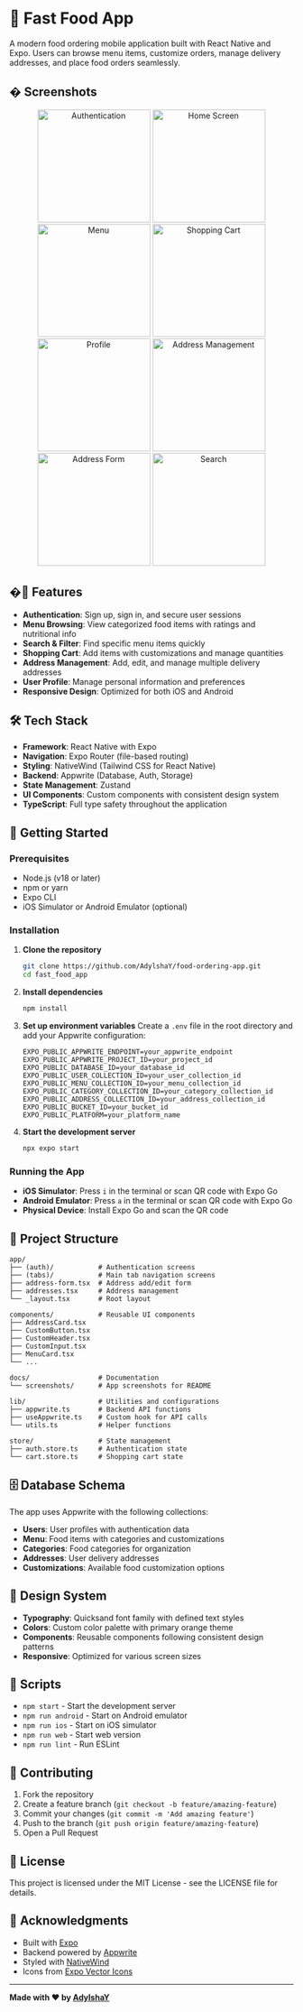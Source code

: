 # 🍔 Fast Food App

A modern food ordering mobile application built with React Native and Expo. Users can browse menu items, customize orders, manage delivery addresses, and place food orders seamlessly.

## � Screenshots

<div align="center">
  <img src="docs/screenshots/auth.png" alt="Authentication" width="200"/>
  <img src="docs/screenshots/home.png" alt="Home Screen" width="200"/>
  <img src="docs/screenshots/menu.png" alt="Menu" width="200"/>
  <img src="docs/screenshots/cart.png" alt="Shopping Cart" width="200"/>
</div>

<div align="center">
  <img src="docs/screenshots/profile.png" alt="Profile" width="200"/>
  <img src="docs/screenshots/addresses.png" alt="Address Management" width="200"/>
  <img src="docs/screenshots/address-form.png" alt="Address Form" width="200"/>
  <img src="docs/screenshots/search.png" alt="Search" width="200"/>
</div>

## �📱 Features

- **Authentication**: Sign up, sign in, and secure user sessions
- **Menu Browsing**: View categorized food items with ratings and nutritional info
- **Search & Filter**: Find specific menu items quickly
- **Shopping Cart**: Add items with customizations and manage quantities
- **Address Management**: Add, edit, and manage multiple delivery addresses
- **User Profile**: Manage personal information and preferences
- **Responsive Design**: Optimized for both iOS and Android

## 🛠️ Tech Stack

- **Framework**: React Native with Expo
- **Navigation**: Expo Router (file-based routing)
- **Styling**: NativeWind (Tailwind CSS for React Native)
- **Backend**: Appwrite (Database, Auth, Storage)
- **State Management**: Zustand
- **UI Components**: Custom components with consistent design system
- **TypeScript**: Full type safety throughout the application

## 🚀 Getting Started

### Prerequisites

- Node.js (v18 or later)
- npm or yarn
- Expo CLI
- iOS Simulator or Android Emulator (optional)

### Installation

1. **Clone the repository**
   ```bash
   git clone https://github.com/AdylshaY/food-ordering-app.git
   cd fast_food_app
   ```

2. **Install dependencies**
   ```bash
   npm install
   ```

3. **Set up environment variables**
   Create a `.env` file in the root directory and add your Appwrite configuration:
   ```env
   EXPO_PUBLIC_APPWRITE_ENDPOINT=your_appwrite_endpoint
   EXPO_PUBLIC_APPWRITE_PROJECT_ID=your_project_id
   EXPO_PUBLIC_DATABASE_ID=your_database_id
   EXPO_PUBLIC_USER_COLLECTION_ID=your_user_collection_id
   EXPO_PUBLIC_MENU_COLLECTION_ID=your_menu_collection_id
   EXPO_PUBLIC_CATEGORY_COLLECTION_ID=your_category_collection_id
   EXPO_PUBLIC_ADDRESS_COLLECTION_ID=your_address_collection_id
   EXPO_PUBLIC_BUCKET_ID=your_bucket_id
   EXPO_PUBLIC_PLATFORM=your_platform_name
   ```

4. **Start the development server**
   ```bash
   npx expo start
   ```

### Running the App

- **iOS Simulator**: Press `i` in the terminal or scan QR code with Expo Go
- **Android Emulator**: Press `a` in the terminal or scan QR code with Expo Go
- **Physical Device**: Install Expo Go and scan the QR code

## 📁 Project Structure

```
app/
├── (auth)/           # Authentication screens
├── (tabs)/           # Main tab navigation screens
├── address-form.tsx  # Address add/edit form
├── addresses.tsx     # Address management
└── _layout.tsx       # Root layout

components/           # Reusable UI components
├── AddressCard.tsx
├── CustomButton.tsx
├── CustomHeader.tsx
├── CustomInput.tsx
├── MenuCard.tsx
└── ...

docs/                 # Documentation
└── screenshots/      # App screenshots for README

lib/                  # Utilities and configurations
├── appwrite.ts       # Backend API functions
├── useAppwrite.ts    # Custom hook for API calls
└── utils.ts          # Helper functions

store/                # State management
├── auth.store.ts     # Authentication state
└── cart.store.ts     # Shopping cart state
```

## 🗄️ Database Schema

The app uses Appwrite with the following collections:

- **Users**: User profiles with authentication data
- **Menu**: Food items with categories and customizations
- **Categories**: Food categories for organization
- **Addresses**: User delivery addresses
- **Customizations**: Available food customization options

## 🎨 Design System

- **Typography**: Quicksand font family with defined text styles
- **Colors**: Custom color palette with primary orange theme
- **Components**: Reusable components following consistent design patterns
- **Responsive**: Optimized for various screen sizes

## 📄 Scripts

- `npm start` - Start the development server
- `npm run android` - Start on Android emulator
- `npm run ios` - Start on iOS simulator
- `npm run web` - Start web version
- `npm run lint` - Run ESLint

## 🤝 Contributing

1. Fork the repository
2. Create a feature branch (`git checkout -b feature/amazing-feature`)
3. Commit your changes (`git commit -m 'Add amazing feature'`)
4. Push to the branch (`git push origin feature/amazing-feature`)
5. Open a Pull Request

## 📝 License

This project is licensed under the MIT License - see the LICENSE file for details.

## 🙏 Acknowledgments

- Built with [Expo](https://expo.dev/)
- Backend powered by [Appwrite](https://appwrite.io/)
- Styled with [NativeWind](https://nativewind.dev/)
- Icons from [Expo Vector Icons](https://icons.expo.fyi/)

---

**Made with ❤️ by [AdylshaY](https://github.com/AdylshaY)**
